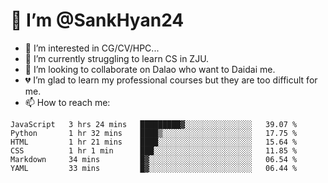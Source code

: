 # 👋 I’m @SankHyan24

- 👀 I’m interested in CG/CV/HPC...
- 🌱 I’m currently struggling to learn CS in ZJU.
- 💞️ I’m looking to collaborate on Dalao who want to Daidai me.
- 💔 I’m glad to learn my professional courses but they are too difficult for me.
- 📫 How to reach me:


<!---
SankHyan24/SankHyan24 is a ✨ special ✨ repository because its `README.md` (this file) appears on your GitHub profile.
You can click the Preview link to take a look at your changes.
--->
<!--START_SECTION:waka-->

```text
JavaScript   3 hrs 24 mins   █████████▓░░░░░░░░░░░░░░░   39.07 %
Python       1 hr 32 mins    ████▒░░░░░░░░░░░░░░░░░░░░   17.75 %
HTML         1 hr 21 mins    ████░░░░░░░░░░░░░░░░░░░░░   15.64 %
CSS          1 hr 1 min      ███░░░░░░░░░░░░░░░░░░░░░░   11.85 %
Markdown     34 mins         █▓░░░░░░░░░░░░░░░░░░░░░░░   06.54 %
YAML         33 mins         █▓░░░░░░░░░░░░░░░░░░░░░░░   06.44 %
```

<!--END_SECTION:waka-->
